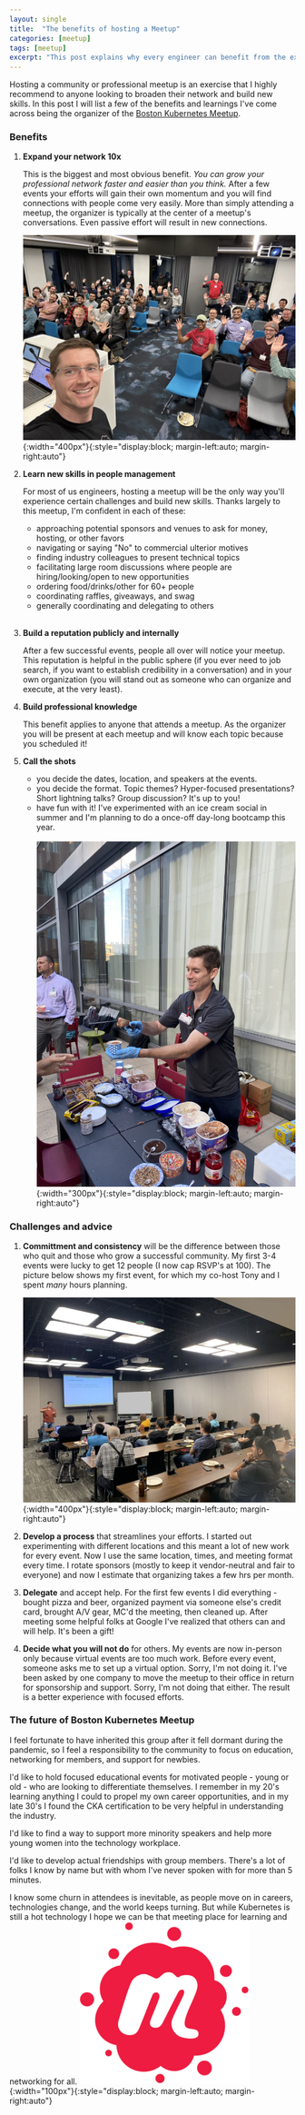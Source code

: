 ```yaml
---
layout: single
title:  "The benefits of hosting a Meetup"
categories: [meetup]
tags: [meetup]
excerpt: "This post explains why every engineer can benefit from the experience of hosting a community or professional meetup" #this is a custom variable meant for a short description to be displayed on home page
---
```

<!-- begin_excerpt -->
Hosting a community or professional meetup is an exercise that I highly recommend to anyone looking to broaden their network and build new skills. In this post I will list a few of the benefits and learnings I've come across being the organizer of the [Boston Kubernetes Meetup](https://www.meetup.com/boston-kubernetes-meetup).

<!-- end_excerpt -->
### Benefits
1. **Expand your network 10x**
   
   This is the biggest and most obvious benefit. *You can grow your professional network faster and easier than you think.* After a few events your efforts will gain their own momentum and you will find connections with people come very easily. More than simply attending a meetup, the organizer is typically at the center of a meetup's conversations. Even passive effort will result in new connections.

   ![Meetup selfie](/assets/meetup-selfie.JPEG){:width="400px"}{:style="display:block; margin-left:auto; margin-right:auto"} 

2. **Learn new skills in people management**

   For most of us engineers, hosting a meetup will be the only way you'll experience certain challenges and build new skills. Thanks largely to this meetup, I'm confident in each of these:
   - approaching potential sponsors and venues to ask for money, hosting, or other favors
   - navigating or saying "No" to commercial ulterior motives
   - finding industry colleagues to present technical topics
   - facilitating large room discussions where people are hiring/looking/open to new opportunities
   - ordering food/drinks/other for 60+ people
   - coordinating raffles, giveaways, and swag
   - generally coordinating and delegating to others
<br/><br/>

3. **Build a reputation publicly and internally**
   
   After a few successful events, people all over will notice your meetup. This reputation is helpful in the public sphere (if you ever need to job search, if you want to establish credibility in a conversation) and in your own organization (you will stand out as someone who can organize and execute, at the very least).

4. **Build professional knowledge**

   This benefit applies to anyone that attends a meetup. As the organizer you will be present at each meetup and will know each topic because you scheduled it!

5. **Call the shots**

   - you decide the dates, location, and speakers at the events. 
   - you decide the format. Topic themes? Hyper-focused presentations? Short lightning talks? Group discussion? It's up to you!
   - have fun with it! I've experimented with an ice cream social in summer and I'm planning to do a once-off day-long bootcamp this year.
<br/><br/>
   ![Ice cream social](/assets/ice-cream-social.jpeg){:width="300px"}{:style="display:block; margin-left:auto; margin-right:auto"} 

### Challenges and advice
1. **Committment and consistency** will be the difference between those who quit and those who grow a successful community. My first 3-4 events were lucky to get 12 people (I now cap RSVP's at 100). The picture below shows my first event, for which my co-host Tony and I spent *many* hours planning.

   ![First meetup](/assets/meetup-event-1.jfif){:width="400px"}{:style="display:block; margin-left:auto; margin-right:auto"} 

2. **Develop a process** that streamlines your efforts. I started out experimenting with different locations and this meant a lot of new work for every event. Now I use the same location, times, and meeting format every time. I rotate sponsors (mostly to keep it vendor-neutral and fair to everyone) and now I estimate that organizing takes a few hrs per month.

3. **Delegate** and accept help. For the first few events I did everything - bought pizza and beer, organized payment via someone else's credit card, brought A/V gear, MC'd the meeting, then cleaned up. After meeting some helpful folks at Google I've realized that others can and will help. It's been a gift!

4. **Decide what you will not do** for others. My events are now in-person only because virtual events are too much work. Before every event, someone asks me to set up a virtual option. Sorry, I'm not doing it. I've been asked by one company to move the meetup to their office in return for sponsorship and support. Sorry, I'm not doing that either. The result is a better experience with focused efforts.

### The future of Boston Kubernetes Meetup
I feel fortunate to have inherited this group after it fell dormant during the pandemic, so I feel a responsibility to the community to focus on education, networking for members, and support for newbies. 

I'd like to hold focused educational events for motivated people - young or old - who are looking to differentiate themselves. I remember in my 20's learning anything I could to propel my own career opportunities, and in my late 30's I found the CKA certification to be very helpful in understanding the industry.

I'd like to find a way to support more minority speakers and help more young women into the technology workplace.

I'd like to develop actual friendships with group members. There's a lot of folks I know by name but with whom I've never spoken with for more than 5 minutes. 

I know some churn in attendees is inevitable, as people move on in careers, technologies change, and the world keeps turning. But while Kubernetes is still a hot technology I hope we can be that meeting place for learning and networking for all. 
![Meetup logo](/assets/meetup-logo.png){:width="100px"}{:style="display:block; margin-left:auto; margin-right:auto"} 

<!-- 
{% highlight bash %}
#code sample here
{% endhighlight %}
-->

